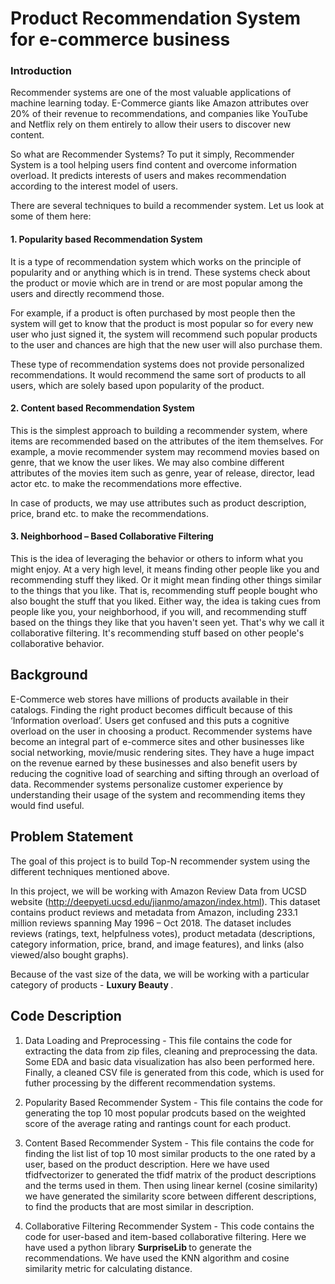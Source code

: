 # Product Recommendation System for e-commerce business

### Introduction

Recommender systems are one of the most valuable applications of machine learning today. E-Commerce giants like Amazon attributes over 20% of their revenue to recommendations, and companies like YouTube and Netflix rely on them entirely to allow their users to discover new content. 

So what are Recommender Systems? To put it simply, Recommender System is a tool helping users find content and overcome information overload. It predicts interests of users and makes recommendation according to the interest model of users. 

There are several techniques to build a recommender system. Let us look at some of them here:

#### 1. Popularity based Recommendation System

It is a type of recommendation system which works on the principle of popularity and or anything which is in trend. These systems check about the product or movie which are in trend or are most popular among the users and directly recommend those.

For example, if a product is often purchased by most people then the system will get to know that the product is most popular so for every new user who just signed it, the system will recommend such popular products to the user and chances are high that the new user will also purchase them.

These type of recommendation systems does not provide personalized recommendations. It would recommend the same sort of products to all users, which are solely based upon popularity of the product.

#### 2. Content based Recommendation System

This is the simplest approach to building a recommender system, where items are recommended based on the attributes of the item themselves. For example, a movie recommender system may recommend movies based on genre, that we know the user likes. We may also combine different attributes of the movies item such as genre, year of release, director, lead actor etc. to make the recommendations more effective.

In case of products, we may use attributes such as product description, price, brand etc. to make the recommendations.

#### 3. Neighborhood – Based Collaborative Filtering

This is the idea of leveraging the behavior or others to inform what you might enjoy. At a very high level, it means finding other people like you and recommending stuff they liked. Or it might mean finding other things similar to the things that you like. That is, recommending stuff people bought who also bought the stuff that you liked. Either way, the idea is taking cues from people like you, your neighborhood, if you will, and recommending stuff based on the things they like that you haven't seen yet. That's why we call it collaborative filtering. It's recommending stuff based on other people's collaborative behavior. 


## Background

E-Commerce web stores have millions of products available in their catalogs. Finding the right product becomes difficult because of this ‘Information overload’. Users get confused and this puts a cognitive overload on the user in choosing a product. Recommender systems have become an integral part of e-commerce sites and other businesses like social networking, movie/music rendering sites. They have a huge impact on the revenue earned by these businesses and also benefit users by reducing the cognitive load of searching and sifting through an overload of data. Recommender systems personalize customer experience by understanding their usage of the system and recommending items they would find useful.

## Problem Statement

The goal of this project is to build Top-N recommender system using the different techniques mentioned above.

In this project, we will be working with Amazon Review Data from UCSD website (http://deepyeti.ucsd.edu/jianmo/amazon/index.html). This dataset contains product reviews and metadata from Amazon, including 233.1 million reviews spanning May 1996 – Oct 2018. The dataset includes reviews (ratings, text, helpfulness votes), product metadata (descriptions, category information, price, brand, and image features), and links (also viewed/also bought graphs).

Because of the vast size of the data, we will be working with a particular category of products - <b> Luxury Beauty </b>.

## Code Description

1. Data Loading and Preprocessing - This file contains the code for extracting the data from zip files, cleaning and preprocessing the data. Some EDA and basic data visualization has also been performed here. Finally, a cleaned CSV file is generated from this code, which is used for futher processing by the different recommendation systems.

2. Popularity Based Recommender System - This file contains the code for generating the top 10 most popular prodcuts based on the weighted score of the average rating and rantings count for each product.

3. Content Based Recommender System - This file contains the code for finding the list list of top 10 most similar products to the one rated by a user, based on the product description. Here we have used tfidfvectorizer to generated the tfidf matrix of the product descriptions and the terms used in them. Then using linear kernel (cosine similarity) we have generated the similarity score between different descriptions, to find the products that are most similar in description.

4. Collaborative Filtering Recommender System - This code contains the code for user-based and item-based collaborative filtering. Here we have used a python library <b> SurpriseLib </b> to generate the recommendations. We have used the KNN algorithm and cosine similarity metric for calculating distance.




